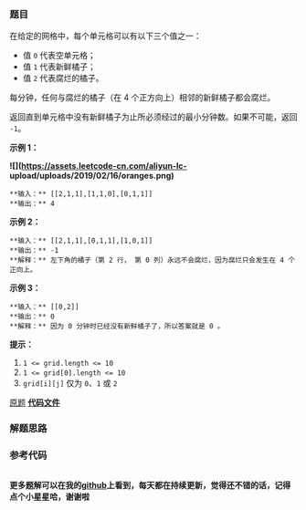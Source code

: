 ### 题目
在给定的网格中，每个单元格可以有以下三个值之一：

  * 值 `0` 代表空单元格；
  * 值 `1` 代表新鲜橘子；
  * 值 `2` 代表腐烂的橘子。

每分钟，任何与腐烂的橘子（在 4 个正方向上）相邻的新鲜橘子都会腐烂。

返回直到单元格中没有新鲜橘子为止所必须经过的最小分钟数。如果不可能，返回 `-1`。



**示例 1：**

**![](https://assets.leetcode-cn.com/aliyun-lc-
upload/uploads/2019/02/16/oranges.png)**

    
    
    **输入：** [[2,1,1],[1,1,0],[0,1,1]]
    **输出：** 4
    

**示例 2：**

    
    
    **输入：** [[2,1,1],[0,1,1],[1,0,1]]
    **输出：** -1
    **解释：** 左下角的橘子（第 2 行， 第 0 列）永远不会腐烂，因为腐烂只会发生在 4 个正向上。
    

**示例 3：**

    
    
    **输入：** [[0,2]]
    **输出：** 0
    **解释：** 因为 0 分钟时已经没有新鲜橘子了，所以答案就是 0 。
    



**提示：**

  1. `1 <= grid.length <= 10`
  2. `1 <= grid[0].length <= 10`
  3. `grid[i][j]` 仅为 `0`、`1` 或 `2`

[原题](https://leetcode-cn.com/problems/rotting-oranges/)    **[代码文件]()**


### 解题思路




### 参考代码

```go


```




**更多题解可以在我的[github](https://github.com/LZH139/leetcode_Go)上看到，每天都在持续更新，觉得还不错的话，记得点个小星星哈，谢谢啦**
